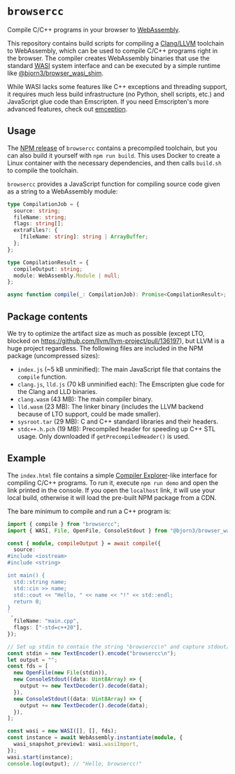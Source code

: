 # `browsercc`

Compile C/C++ programs in your browser to [WebAssembly](https://webassembly.org/).

This repository contains build scripts for compiling a [Clang/LLVM](https://github.com/llvm/llvm-project) toolchain to WebAssembly, which can be used to compile C/C++ programs right in the browser. The compiler creates WebAssembly binaries that use the standard [WASI](https://wasi.dev) system interface and can be executed by a simple runtime like [@bjorn3/browser_wasi_shim](https://www.npmjs.com/package/@bjorn3/browser_wasi_shim).

While WASI lacks some features like C++ exceptions and threading support, it requires much less build infrastructure (no Python, shell scripts, etc.) and JavaScript glue code than Emscripten. If you need Emscripten's more advanced features, check out [emception](https://github.com/jprendes/emception).

## Usage

The [NPM release](https://www.npmjs.com/package/browsercc) of `browsercc` contains a precompiled toolchain, but you can also build it yourself with `npm run build`. This uses Docker to create a Linux container with the necessary dependencies, and then calls `build.sh` to compile the toolchain.

`browsercc` provides a JavaScript function for compiling source code given as a string to a WebAssembly module:

```ts
type CompilationJob = {
  source: string;
  fileName: string;
  flags: string[];
  extraFiles?: {
    [fileName: string]: string | ArrayBuffer;
  };
};

type CompilationResult = {
  compileOutput: string;
  module: WebAssembly.Module | null;
};

async function compile(_: CompilationJob): Promise<CompilationResult>;
```

## Package contents

We try to optimize the artifact size as much as possible (except LTO, blocked on https://github.com/llvm/llvm-project/pull/136197), but LLVM is a huge project regardless. The following files are included in the NPM package (uncompressed sizes):

- `index.js` (~5 kB unminified): The main JavaScript file that contains the `compile` function.
- `clang.js`, `lld.js` (70 kB unminified each): The Emscripten glue code for the Clang and LLD binaries.
- `clang.wasm` (43 MB): The main compiler binary.
- `lld.wasm` (23 MB): The linker binary (includes the LLVM backend because of LTO support, could be made smaller).
- `sysroot.tar` (29 MB): C and C++ standard libraries and their headers.
- `stdc++.h.pch` (19 MB): Precompiled header for speeding up C++ STL usage. Only downloaded if `getPrecompiledHeader()` is used.

## Example

The `index.html` file contains a simple [Compiler Explorer](https://godbolt.org/)-like interface for compiling C/C++ programs.
To run it, execute `npm run demo` and open the link printed in the console. If you open the `localhost` link, it will use your local build, otherwise it will load the pre-built NPM package from a CDN.

The bare minimum to compile and run a C++ program is:

```ts
import { compile } from "browsercc";
import { WASI, File, OpenFile, ConsoleStdout } from "@bjorn3/browser_wasi_shim";

const { module, compileOutput } = await compile({
  source: `
#include <iostream>
#include <string>

int main() {
  std::string name;
  std::cin >> name;
  std::cout << "Hello, " << name << "!" << std::endl;
  return 0;
}
`,
  fileName: "main.cpp",
  flags: ["-std=c++20"],
});

// Set up stdin to contain the string "browsercc\n" and capture stdout/stderr in the `output` variable.
const stdin = new TextEncoder().encode("browsercc\n");
let output = "";
const fds = [
  new OpenFile(new File(stdin)),
  new ConsoleStdout((data: Uint8Array) => {
    output += new TextDecoder().decode(data);
  }),
  new ConsoleStdout((data: Uint8Array) => {
    output += new TextDecoder().decode(data);
  }),
];

const wasi = new WASI([], [], fds);
const instance = await WebAssembly.instantiate(module, {
  wasi_snapshot_preview1: wasi.wasiImport,
});
wasi.start(instance);
console.log(output); // "Hello, browsercc!"
```
